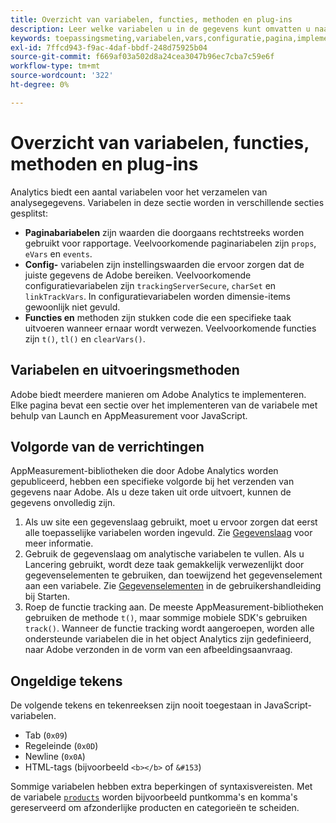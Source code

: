 ```yaml
---
title: Overzicht van variabelen, functies, methoden en plug-ins
description: Leer welke variabelen u in de gegevens kunt omvatten u naar Adobe verzendt om rapportering te verbeteren.
keywords: toepassingsmeting,variabelen,vars,configuratie,pagina,implementatie
exl-id: 7ffcd943-f9ac-4daf-bbdf-248d75925b04
source-git-commit: f669af03a502d8a24cea3047b96ec7cba7c59e6f
workflow-type: tm+mt
source-wordcount: '322'
ht-degree: 0%

---
```


# Overzicht van variabelen, functies, methoden en plug-ins

Analytics biedt een aantal variabelen voor het verzamelen van analysegegevens. Variabelen in deze sectie worden in verschillende secties gesplitst:

* **Paginabariabelen** zijn waarden die doorgaans rechtstreeks worden gebruikt voor rapportage. Veelvoorkomende paginariabelen zijn `props`, `eVars` en `events`.
* **Config-** variabelen zijn instellingswaarden die ervoor zorgen dat de juiste gegevens de Adobe bereiken. Veelvoorkomende configuratievariabelen zijn `trackingServerSecure`, `charSet` en `linkTrackVars`. In configuratievariabelen worden dimensie-items gewoonlijk niet gevuld.
* **Functies en** methoden zijn stukken code die een specifieke taak uitvoeren wanneer ernaar wordt verwezen. Veelvoorkomende functies zijn `t()`, `tl()` en `clearVars()`.

## Variabelen en uitvoeringsmethoden

Adobe biedt meerdere manieren om Adobe Analytics te implementeren. Elke pagina bevat een sectie over het implementeren van de variabele met behulp van Launch en AppMeasurement voor JavaScript.

## Volgorde van de verrichtingen

AppMeasurement-bibliotheken die door Adobe Analytics worden gepubliceerd, hebben een specifieke volgorde bij het verzenden van gegevens naar Adobe. Als u deze taken uit orde uitvoert, kunnen de gegevens onvolledig zijn.

1. Als uw site een gegevenslaag gebruikt, moet u ervoor zorgen dat eerst alle toepasselijke variabelen worden ingevuld. Zie [Gegevenslaag](../prepare/data-layer.md) voor meer informatie.
2. Gebruik de gegevenslaag om analytische variabelen te vullen. Als u Lancering gebruikt, wordt deze taak gemakkelijk verwezenlijkt door gegevenselementen te gebruiken, dan toewijzend het gegevenselement aan een variabele. Zie [Gegevenselementen](https://experienceleague.adobe.com/docs/launch/using/reference/manage-resources/data-elements.html) in de gebruikershandleiding bij Starten.
3. Roep de functie tracking aan. De meeste AppMeasurement-bibliotheken gebruiken de methode `t()`, maar sommige mobiele SDK&#39;s gebruiken `track()`. Wanneer de functie tracking wordt aangeroepen, worden alle ondersteunde variabelen die in het object Analytics zijn gedefinieerd, naar Adobe verzonden in de vorm van een afbeeldingsaanvraag.

## Ongeldige tekens

De volgende tekens en tekenreeksen zijn nooit toegestaan in JavaScript-variabelen.

* Tab (`0x09`)
* Regeleinde (`0x0D`)
* Newline (`0x0A`)
* HTML-tags (bijvoorbeeld `<b></b>` of `&#153`)

Sommige variabelen hebben extra beperkingen of syntaxisvereisten. Met de variabele [`products`](page-vars/products.md) worden bijvoorbeeld puntkomma&#39;s en komma&#39;s gereserveerd om afzonderlijke producten en categorieën te scheiden.
